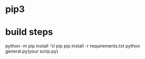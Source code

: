 # pip3

build steps 
=============

python -m pip install -U pip
pip install -r requirements.txt
python general.py(your scrip.py)
